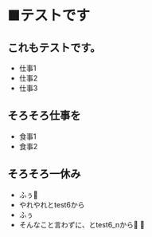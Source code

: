 ﻿# ■テストです
## これもテストです。
- 仕事1
- 仕事2
- 仕事3
## そろそろ仕事を
- 食事1
- 食事2
## そろそろ一休み
- ふぅ
- やれやれとtest6から
- ふぅ
- そんなこと言わずに、とtest6_nから

